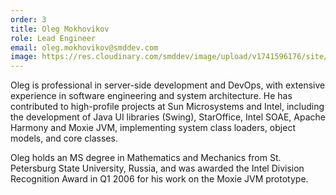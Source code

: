 ```yaml
---
order: 3
title: Oleg Mokhovikov
role: Lead Engineer
email: oleg.mokhovikov@smddev.com
image: https://res.cloudinary.com/smddev/image/upload/v1741596176/site/member/mokhovikov.jpg
---
```

Oleg is professional in server-side development and DevOps, with extensive experience in software engineering and system architecture. He has contributed to high-profile projects at Sun Microsystems and Intel, including the development of Java UI libraries (Swing), StarOffice, Intel SOAE, Apache Harmony and Moxie JVM, implementing system class loaders, object models, and core classes.

Oleg holds an MS degree in Mathematics and Mechanics from St. Petersburg State University, Russia, and was awarded the Intel Division Recognition Award in Q1 2006 for his work on the Moxie JVM prototype.
